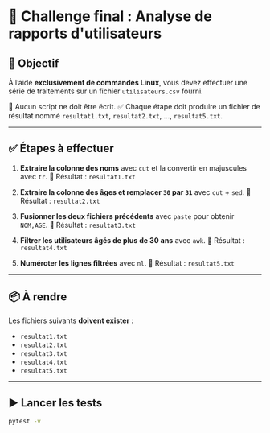 # 🎯 Challenge final : Analyse de rapports d'utilisateurs

## 📝 Objectif

À l’aide **exclusivement de commandes Linux**, vous devez effectuer une série de
traitements sur un fichier `utilisateurs.csv` fourni.

🚫 Aucun script ne doit être écrit.
✅ Chaque étape doit produire un fichier de résultat nommé `resultat1.txt`,
`resultat2.txt`, ..., `resultat5.txt`.

---

## ✅ Étapes à effectuer

1. **Extraire la colonne des noms** avec `cut` et la convertir en majuscules
   avec `tr`.
   🔄 Résultat : `resultat1.txt`

2. **Extraire la colonne des âges et remplacer `30` par `31`** avec `cut` +
   `sed`.
   🔄 Résultat : `resultat2.txt`

3. **Fusionner les deux fichiers précédents** avec `paste` pour obtenir
   `NOM,AGE`.
   🔄 Résultat : `resultat3.txt`

4. **Filtrer les utilisateurs âgés de plus de 30 ans** avec `awk`.
   🔄 Résultat : `resultat4.txt`

5. **Numéroter les lignes filtrées** avec `nl`.
   🔄 Résultat : `resultat5.txt`

---

## 📦 À rendre

Les fichiers suivants **doivent exister** :

- `resultat1.txt`
- `resultat2.txt`
- `resultat3.txt`
- `resultat4.txt`
- `resultat5.txt`

---

## ▶️ Lancer les tests

```bash
pytest -v
```
